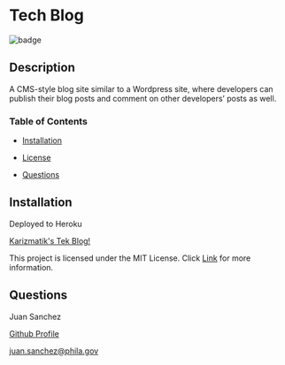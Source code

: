 # Tech Blog

![badge](https://img.shields.io/badge/License-MIT-blue?style=plastic)

## Description

A CMS-style blog site similar to a Wordpress site, where developers can publish their blog posts and comment on other developers’ posts as well.

### Table of Contents

* [Installation](#installation)

* [License](#license)

* [Questions](#questions)

## Installation

Deployed to Heroku

[Karizmatik's Tek Blog!](https://pacific-oasis-10927.herokuapp.com/)

This project is licensed under the MIT License.
Click [Link](https://choosealicense.com/licenses/mit/) for more information.

## Questions

Juan Sanchez

[Github Profile](https://github.com/karizmatik215)

juan.sanchez@phila.gov

